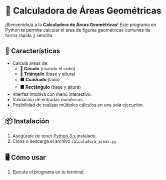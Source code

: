 # 📐 Calculadora de Áreas Geométricas

¡Bienvenido/a a la **Calculadora de Áreas Geométricas**! Este programa en Python te permite calcular el área de figuras geométricas comunes de forma rápida y sencilla.

## 🚀 Características
- Calcula áreas de:
  - **🔵 Círculo** (usando el radio)
  - **📐 Triángulo** (base y altura)
  - **🟦 Cuadrado** (lado)
  - **🟫 Rectángulo** (base y altura)
- Interfaz intuitiva con menú interactivo.
- Validación de entradas numéricas.
- Posibilidad de realizar múltiples cálculos en una sola ejecución.

## 📦 Instalación
1. Asegúrate de tener [Python 3.x](https://www.python.org/) instalado.
2. Clona o descarga el archivo `calculadora_areas.py`.

## 🖥️ Cómo usar
1. Ejecuta el programa en tu terminal: